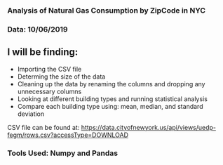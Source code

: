 ### Analysis of Natural Gas Consumption by ZipCode in NYC
### Data: 10/06/2019

## I will be finding:
* Importing the CSV file
* Determing the size of the data
* Cleaning up the data by renaming the columns and dropping any unnecessary columns
* Looking at different building types and running statistical analysis
* Compare each building type using: mean, median, and standard deviation

CSV file can be found at: https://data.cityofnewyork.us/api/views/uedp-fegm/rows.csv?accessType=DOWNLOAD

### Tools Used: Numpy and Pandas
